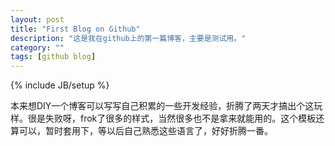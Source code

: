 ```yaml
---
layout: post
title: "First Blog on Github"
description: "这是我在github上的第一篇博客，主要是测试用。"
category: ""
tags: [github blog]
---
```

{% include JB/setup %}


本来想DIY一个博客可以写写自己积累的一些开发经验，折腾了两天才搞出个这玩样。很是失败呀，frok了很多的样式，当然很多也不是拿来就能用的。这个模板还算可以，暂时套用下，等以后自己熟悉这些语言了，好好折腾一番。
